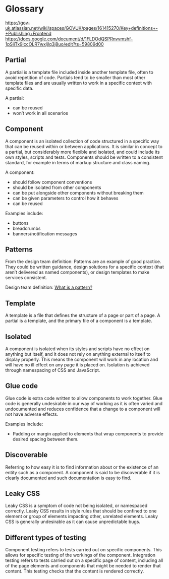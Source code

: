 # Glossary

https://gov-uk.atlassian.net/wiki/spaces/GOVUK/pages/161415270/Key+definitions+-+Publishing+Frontend
https://docs.google.com/document/d/1FLDOdQSPRnvvmshf-1pSiiTx9iccOLR7wxljlq3j8uo/edit?ts=59809d00

## Partial

A partial is a template file included inside another template file, often to avoid repetition of code. Partials tend to be smaller than most other template files and are usually written to work in a specific context with specific data.

A partial:
- can be reused
- won’t work in all scenarios

## Component

A component is an isolated collection of code structured in a specific way that can be reused within or between applications. It is similar in concept to a partial, but considerably more flexible and isolated, and could include its own styles, scripts and tests. Components should be written to a consistent standard, for example in terms of markup structure and class naming.

A component:
- should follow component conventions
- should be isolated from other components
- can be put alongside other components without breaking them
- can be given parameters to control how it behaves
- can be reused

Examples include:
- buttons
- breadcrumbs
- banners/notification messages

## Patterns

From the design team definition: Patterns are an example of good practice. They could be written guidance, design solutions for a specific context (that aren’t delivered as named components), or design templates to make services consistent.

Design team definition: [What is a pattern?](https://docs.google.com/presentation/d/1pqsGwX8Ix4RCcrFMmp5xmosSJR49tkIKzCkEgORV4-g/edit#slide=id.g2400c95dab_0_87)

## Template

A template is a file that defines the structure of a page or part of a page. A partial is a template, and the primary file of a component is a template.

## Isolated

A component is isolated when its styles and scripts have no effect on anything but itself, and it does not rely on anything external to itself to display properly. This means the component will work in any location and will have no ill effect on any page it is placed on. Isolation is achieved through namespacing of CSS and JavaScript.

## Glue code

Glue code is extra code written to allow components to work together. Glue code is generally undesirable in our way of working as it is often varied and undocumented and reduces confidence that a change to a component will not have adverse effects.

Examples include:
- Padding or margin applied to elements that wrap components to provide desired spacing between them.

## Discoverable

Referring to how easy it is to find information about or the existence of an entity such as a component. A component is said to be discoverable if it is clearly documented and such documentation is easy to find.

## Leaky CSS

Leaky CSS is a symptom of code not being isolated, or namespaced correctly. Leaky CSS results in style rules that should be confined to one element or group of elements impacting other, unrelated elements. Leaky CSS is generally undesirable as it can cause unpredictable bugs.

## Different types of testing

Component testing refers to tests carried out on specific components. This allows for specific testing of the workings of the component.
Integration testing refers to tests carried out on a specific page of content, including all of the page elements and components that might be needed to render that content. This testing checks that the content is rendered correctly.
